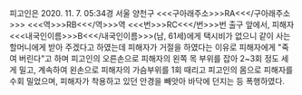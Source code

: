 피고인은 2020. 11. 7. 05:34경 서울 양천구 <<<구아래주소>>>RA<<</구아래주소>>> <<<역>>>RB<<</역>>>역 <<<번>>>RC<<</번>>>번 출구 앞에서, 피해자 <<<내국인이름>>>B<<</내국인이름>>>(남, 61세)에게 택시비가 없으니 같이 사는 할머니에게 받아 주겠다고 하였는데 피해자가 거절을 하였다는 이유로 피해자에게 "죽여 버린다"고 하며 피고인의 오른손으로 피해자의 왼쪽 목 부위를 잡아 2~3회 정도 세게 밀고, 계속하여 왼손으로 피해자의 가슴부위를 1회 때리고 피고인의 몸으로 피해자를 수회 밀었으며, 피해자가 착용하고 있던 안경을 빼앗아 바닥에 던지는 등 폭행하였다.
